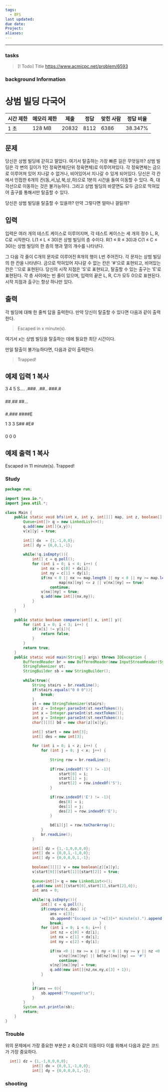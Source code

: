```yaml
---
tags:
  - BFS
last updated: 
due date: 
Project: 
aliases:
---
```

--- 
### tasks

> [! Todo] Title
> https://www.acmicpc.net/problem/6593

### background Information

# 상범 빌딩 다국어

|시간 제한|메모리 제한|제출|정답|맞힌 사람|정답 비율|
|---|---|---|---|---|---|
|1 초|128 MB|20832|8112|6386|38.347%|

## 문제

당신은 상범 빌딩에 갇히고 말았다. 여기서 탈출하는 가장 빠른 길은 무엇일까? 상범 빌딩은 각 변의 길이가 1인 정육면체(단위 정육면체)로 이루어져있다. 각 정육면체는 금으로 이루어져 있어 지나갈 수 없거나, 비어있어서 지나갈 수 있게 되어있다. 당신은 각 칸에서 인접한 6개의 칸(동,서,남,북,상,하)으로 1분의 시간을 들여 이동할 수 있다. 즉, 대각선으로 이동하는 것은 불가능하다. 그리고 상범 빌딩의 바깥면도 모두 금으로 막혀있어 출구를 통해서만 탈출할 수 있다.

당신은 상범 빌딩을 탈출할 수 있을까? 만약 그렇다면 얼마나 걸릴까?

## 입력

입력은 여러 개의 테스트 케이스로 이루어지며, 각 테스트 케이스는 세 개의 정수 L, R, C로 시작한다. L(1 ≤ L ≤ 30)은 상범 빌딩의 층 수이다. R(1 ≤ R ≤ 30)과 C(1 ≤ C ≤ 30)는 상범 빌딩의 한 층의 행과 열의 개수를 나타낸다.

그 다음 각 줄이 C개의 문자로 이루어진 R개의 행이 L번 주어진다. 각 문자는 상범 빌딩의 한 칸을 나타낸다. 금으로 막혀있어 지나갈 수 없는 칸은 '#'으로 표현되고, 비어있는 칸은 '.'으로 표현된다. 당신의 시작 지점은 'S'로 표현되고, 탈출할 수 있는 출구는 'E'로 표현된다. 각 층 사이에는 빈 줄이 있으며, 입력의 끝은 L, R, C가 모두 0으로 표현된다. 시작 지점과 출구는 항상 하나만 있다.

## 출력

각 빌딩에 대해 한 줄씩 답을 출력한다. 만약 당신이 탈출할 수 있다면 다음과 같이 출력한다.

> Escaped in x minute(s).

여기서 x는 상범 빌딩을 탈출하는 데에 필요한 최단 시간이다.

만일 탈출이 불가능하다면, 다음과 같이 출력한다.

> Trapped!

## 예제 입력 1 복사

3 4 5
S....
.###.
.##..
###.#

#####
#####
##.##
##...

#####
#####
#.###
####E

1 3 3
S##
#E#
###

0 0 0

## 예제 출력 1 복사

Escaped in 11 minute(s).
Trapped!

### Study

```java
package run;  
  
import java.io.*;  
import java.util.*;  
  
class Main {  
    public static void bfs(int x, int y, int[][] map, int z, boolean[][] v){  
        Queue<int[]> q = new LinkedList<>();  
        q.add(new int[]{x,y});  
        v[x][y] = true;  
  
        int[] dx  = {1,-1,0,0};  
        int[] dy = {0,0,1,-1};  
  
        while(!q.isEmpty()){  
            int[] c = q.poll();  
            for (int i = 0; i < 4; i++) {  
                int nx = c[0] + dx[i];  
                int ny = c[1] + dy[i];  
                if(nx < 0 || nx >= map.length || ny < 0 || ny >= map.length||  
                        map[nx][ny] <= z || v[nx][ny] == true)  
                    continue;  
                v[nx][ny] = true;  
                q.add(new int[]{nx,ny});  
            }  
        }  
    }  
  
    public static boolean compare(int[] x, int[] y){  
        for (int i = 0; i < 3; i++) {  
            if(x[i] != y[i]){  
                return false;  
            }  
        }  
        return true;  
    }  
    public static void main(String[] args) throws IOException {  
        BufferedReader br = new BufferedReader(new InputStreamReader(System.in));  
        StringTokenizer st;  
        StringBuilder sb = new StringBuilder();  
  
        while(true){  
            String stairs = br.readLine();  
            if(stairs.equals("0 0 0")){  
                break;  
            }  
            st = new StringTokenizer(stairs);  
            int z = Integer.parseInt(st.nextToken());  
            int x = Integer.parseInt(st.nextToken());  
            int y = Integer.parseInt(st.nextToken());  
            char[][][] bd = new char[z][x][y];  
  
            int[] start = new int[3];  
            int[] des = new int[3];  
  
            for (int i = 0; i < z; i++) {  
                for (int j = 0; j < x; j++) {  
  
                    String row = br.readLine();  
  
                    if(row.indexOf('S') != -1){  
                        start[0] = i;  
                        start[1] = j;  
                        start[2] = row.indexOf('S');  
                    }  
  
                    if(row.indexOf('E') != -1){  
                        des[0] = i;  
                        des[1] = j;  
                        des[2] = row.indexOf('E');  
                    }  
  
                    bd[i][j] = row.toCharArray();  
                }  
                br.readLine();  
            }  
  
            int[] dz = {1,-1,0,0,0,0};  
            int[] dx = {0,0,1,-1,0,0};  
            int[] dy = {0,0,0,0,1,-1};  
  
            boolean[][][] v = new boolean[z][x][y];  
            v[start[0]][start[1]][start[2]] = true;  
  
            Queue<int[]> q = new LinkedList<>();  
            q.add(new int[]{start[0],start[1],start[2],0});  
            int ans = 0;  
  
            while(!q.isEmpty()){  
                int[] c = q.poll();  
                if(compare(c,des) ){  
                    ans = c[3];  
                    sb.append("Escaped in "+c[3]+" minute(s).").append("\n");  
                    break;                }  
                for (int i = 0; i < 6; i++) {  
                    int nz = c[0] + dz[i];  
                    int nx = c[1] + dx[i];  
                    int ny = c[2] + dy[i];  
  
                    if(nx <0 || nx >= x || ny < 0 || ny >= y || nz <0 || nz >= z ||  
                        v[nz][nx][ny] || bd[nz][nx][ny] == '#')  
                        continue;  
                    v[nz][nx][ny] = true;  
                    q.add(new int[]{nz,nx,ny,c[3] + 1});  
                }  
  
            }  
            if(ans == 0){  
                sb.append("Trapped!\n");  
            }  
        }  
        System.out.println(sb);  
        return;  
    }  
}

```

### Trouble

위의 문제에서 가장 중요한 부분은 z 축으로의 이동이다 이를 위해서 다음과 같은 코드가 가장 중요하다.

```java
  int[] dz = {1,-1,0,0,0,0};  
            int[] dx = {0,0,1,-1,0,0};  
            int[] dy = {0,0,0,0,1,-1};  

```



### shooting
